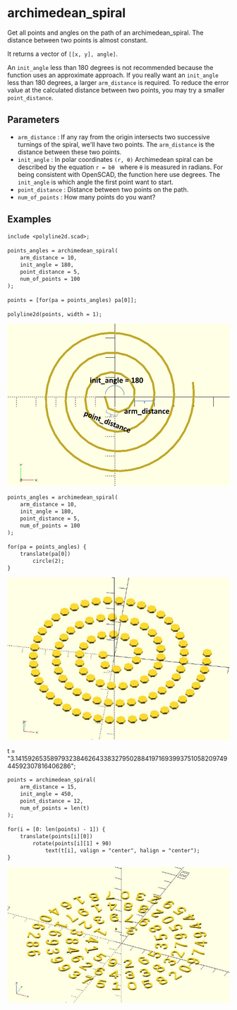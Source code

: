 # archimedean_spiral

Get all points and angles on the path of an archimedean_spiral. The distance between two  points is almost constant. 

It returns a vector of `[[x, y], angle]`. 

An `init_angle` less than 180 degrees is not recommended because the function uses an approximate approach. If you really want an `init_angle` less than 180 degrees, a larger `arm_distance` is required. To reduce the error value at the calculated distance between two points, you may try a smaller `point_distance`.

## Parameters

- `arm_distance` : If any ray from the origin intersects two successive turnings of the spiral, we'll have two points. The `arm_distance` is the distance between these two points.
- `init_angle` : In polar coordinates `(r, θ)` Archimedean spiral can be described by the equation `r = bθ ` where `θ` is measured in radians. For being consistent with OpenSCAD, the function here use degrees. The `init_angle` is which angle the first point want to start.
- `point_distance` : Distance between two points on the path.
- `num_of_points` : How many points do you want?

## Examples
    
	include <polyline2d.scad>;
	
	points_angles = archimedean_spiral(
	    arm_distance = 10,
	    init_angle = 180,
	    point_distance = 5,
	    num_of_points = 100 
	); 
	
	points = [for(pa = points_angles) pa[0]];
	
	polyline2d(points, width = 1);


![archimedean_spiral](images/lib-archimedean_spiral-1.JPG)
	
	points_angles = archimedean_spiral(
	    arm_distance = 10,  
	    init_angle = 180, 
	    point_distance = 5,
	    num_of_points = 100 
	); 
	
	for(pa = points_angles) {
	    translate(pa[0]) 
	        circle(2);
	}

![archimedean_spiral](images/lib-archimedean_spiral-2.JPG)

t = "3.141592653589793238462643383279502884197169399375105820974944592307816406286";

	points = archimedean_spiral(
	    arm_distance = 15,
	    init_angle = 450, 
	    point_distance = 12, 
	    num_of_points = len(t) 
	); 
	
	for(i = [0: len(points) - 1]) {
	    translate(points[i][0])          
	        rotate(points[i][1] + 90)  
	            text(t[i], valign = "center", halign = "center");
	}

![archimedean_spiral](images/lib-archimedean_spiral-3.JPG)


